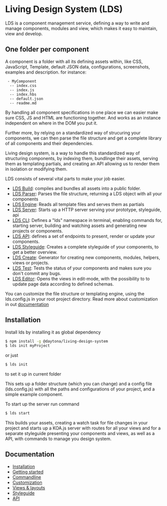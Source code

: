 # Living Design System (LDS)

LDS is a component management service, defining a way to write and manage components, modules and view, which makes it easy to maintain, view and develop.

## One folder per component
A component is a folder with all its defining assets within, like CSS, JavaScript, Template, default JSON data, configurations, screenshots, examples and description.
for instance:
```
 - MyComponent
  -- index.css
  -- index.js
  -- index.hbs
  -- default.json
  -- readme.md
```
By handling all component specifications in one place we can easier make sure CSS, JS and HTML are functioning together. And works as an instance independent on where in the DOM you put it.

Further more, by relying on a standardized way of strucuring your components, we can then parse the file structure and get a complete library of all components and their dependencies.

Living design system, is a way to handle this standardized way of structuring components, by indexing them, bundlinge their assets, serving them as templating partials, and creating an API allowing us to render them in isolation or modifying them.

LDS consists of several vital parts to make your job easier.
 - [LDS Build](https://www.npmjs.com/package/@daytona/lds-build): compiles and bundles all assets into a public folder.
 - [LDS Parser](https://www.npmjs.com/package/@daytona/lds-parser): Parses the file structure, returning a LDS object with all your components
 - [LDS Engine](https://www.npmjs.com/package/@daytona/lds-engine): Reads all template files and serves them as partials
 - [LDS Server](https://www.npmjs.com/package/@daytona/lds-server): Starts up a HTTP server serving your prototype, styleguide, api
 - [LDS CLI](https://www.npmjs.com/package/@daytona/lds-cli): Defines a "lds" namespace in terminal, enabling commands for, starting server, building and watching assets and generating new projects or components.
 - [LDS API](https://www.npmjs.com/package/@daytona/lds-api): defines a set of endpoints to present, render or update your components.
 - [LDS Styleguide](https://www.npmjs.com/package/@daytona/lds-styleguide): Creates a complete styleguide of your components, to get a better overview.
 - [LDS Create](https://www.npmjs.com/package/@daytona/lds-create): Generator for creating new components, modules, helpers, views or projects.
 - [LDS Test](https://www.npmjs.com/package/@daytona/lds-test): Tests the status of your components and makes sure you don't commit any bugs.
 - [LDS Editor](https://www.npmjs.com/package/@daytona/lds-editor): Opens the views in edit-mode, with the possibility to  to update page data according to defined schemas.

You can customize the file structure or templating engine, using the lds.config.js in your root project directory. Read more about customization in out [documentation](docs/customization.md)

## Installation

Install lds by installing it as global dependency

```bash
$ npm install -g @daytona/living-design-system
$ lds init myProject
```
or just
```bash
$ lds init
```
to set it up in current folder

This sets up a folder structure (which you can change) and a config file (lds.config.js) with all the paths and configurations of your project, and a simple example component.

To start up the server run command
```bash
$ lds start
```
This builds your assets, creating a watch task for file changes in your project and starts up a KOA.js server with routes for all your views and for a separate styleguide presenting your components and views, as well as a API, with commands to manage you design system.

## Documentation
* [Installation](https://github.com/daytona/lds/blob/master/lds/documentation/installation.md)
* [Getting started](https://github.com/daytona/lds/blob/master/lds/documentation/getting-started.md)
* [Commandline](https://github.com/daytona/lds/blob/master/lds/documentation/cli.md)
* [Customization](https://github.com/daytona/lds/blob/master/lds/documentation/customization.md)
* [Views & layouts](https://github.com/daytona/lds/blob/master/lds/documentation/views-layouts.md)
* [Styleguide](https://github.com/daytona/lds/blob/master/lds/documentation/styleguide.md)
* [API](https://github.com/daytona/lds/blob/master/lds/documentation/api.md)
